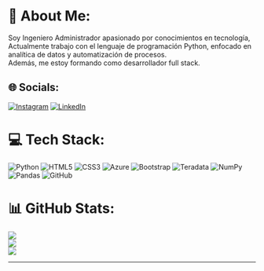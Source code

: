 # 💫 About Me:
Soy Ingeniero Administrador apasionado por conocimientos en tecnología,<br>Actualmente trabajo con el lenguaje de programación Python, enfocado en analítica de datos y automatización de procesos.<br>Además, me estoy formando como desarrollador full stack.


## 🌐 Socials:
[![Instagram](https://img.shields.io/badge/Instagram-%23E4405F.svg?logo=Instagram&logoColor=white)](https://instagram.com/sebastian.navales) [![LinkedIn](https://img.shields.io/badge/LinkedIn-%230077B5.svg?logo=linkedin&logoColor=white)](https://linkedin.com/in/sebastian-navales-parra) 

# 💻 Tech Stack:
![Python](https://img.shields.io/badge/python-3670A0?style=for-the-badge&logo=python&logoColor=ffdd54) ![HTML5](https://img.shields.io/badge/html5-%23E34F26.svg?style=for-the-badge&logo=html5&logoColor=white) ![CSS3](https://img.shields.io/badge/css3-%231572B6.svg?style=for-the-badge&logo=css3&logoColor=white) ![Azure](https://img.shields.io/badge/azure-%230072C6.svg?style=for-the-badge&logo=microsoftazure&logoColor=white) ![Bootstrap](https://img.shields.io/badge/bootstrap-%238511FA.svg?style=for-the-badge&logo=bootstrap&logoColor=white) ![Teradata](https://img.shields.io/badge/Teradata-F37440?style=for-the-badge&logo=teradata&logoColor=white) ![NumPy](https://img.shields.io/badge/numpy-%23013243.svg?style=for-the-badge&logo=numpy&logoColor=white) ![Pandas](https://img.shields.io/badge/pandas-%23150458.svg?style=for-the-badge&logo=pandas&logoColor=white) ![GitHub](https://img.shields.io/badge/github-%23121011.svg?style=for-the-badge&logo=github&logoColor=white)
# 📊 GitHub Stats:
![](https://github-readme-stats.vercel.app/api?username=sebastianavales&theme=dark&hide_border=false&include_all_commits=true&count_private=false)<br/>
![](https://nirzak-streak-stats.vercel.app/?user=sebastianavales&theme=dark&hide_border=false)<br/>
![](https://github-readme-stats.vercel.app/api/top-langs/?username=sebastianavales&theme=dark&hide_border=false&include_all_commits=true&count_private=false&layout=compact)

---
